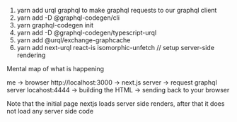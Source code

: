1. yarn add urql graphql to make graphql requests to our graphql client
2. yarn add -D @graphql-codegen/cli
3. yarn graphql-codegen init
4. yarn add -D @graphql-codegen/typescript-urql
5. yarn add @urql/exchange-graphcache
6. yarn add next-urql react-is isomorphic-unfetch // setup server-side rendering

Mental map of what is happening

me -> browser http://localhost:3000
-> next.js server
-> request graphql server locahost:4444
-> building the HTML
-> sending back to your browser

Note that the initial page nextjs loads server side renders, after that it does not load any server side code

